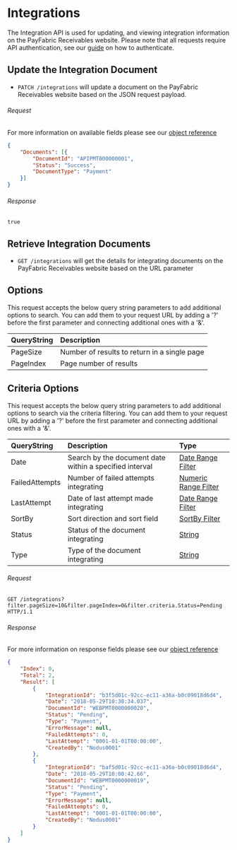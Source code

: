 Integrations
============

The Integration API is used for updating, and viewing integration information on the PayFabric Receivables website. Please note that all requests require API authentication, see our [guide](../Sync/Token.md) on how to authenticate.

Update the Integration Document
--------------------

* `PATCH /integrations` will update a document on the PayFabric Receivables website based on the JSON request payload.

###### Request
For more information on available fields please see our [object reference](../../Objects/Integration.md#IntegrationPost)
```json
{
    "Documents": [{
        "DocumentId": "APIPMT000000001",
        "Status": "Success",
        "DocumentType": "Payment"
    }]
}
```


###### Response
```text
true
```


Retrieve Integration Documents
--------------------

* `GET /integrations` will get the details for integrating documents on the PayFabric Receivables website based on the URL parameter

Options
-------

This request accepts the below query string parameters to add additional options to search. You can add them to your request URL by adding a '?' before the first parameter and connecting additional ones with a '&'.

| QueryString | Description |
| :------------- | :------------- |
| PageSize | Number of results to return in a single page |
| PageIndex | Page number of results |

Criteria Options
-------

This request accepts the below query string parameters to add additional options to search via the criteria filtering. You can add them to your request URL by adding a '?' before the first parameter and connecting additional ones with a '&'.

| QueryString | Description | Type |
| :------------- | :------------- | :------------- | 
| Date | Search by the document date within a specified interval | [Date Range Filter](../QueryFilter.md#date-range-filter) |
| FailedAttempts | Number of failed attempts integrating | [Numeric Range Filter](../QueryFilter.md#numeric-range-filter) |
| LastAttempt | Date of last attempt made integrating | [Date Range Filter](../QueryFilter.md#date-range-filter) |
| SortBy | Sort direction and sort field | [SortBy Filter](../QueryFilter.md#sortby-filter) |
| Status | Status of the document integrating | [String](../QueryFilter.md#string) |
| Type | Type of the document integrating | [String](../QueryFilter.md#string) |

###### Request
```http
GET /integrations?filter.pageSize=10&filter.pageIndex=0&filter.criteria.Status=Pending HTTP/1.1
```

###### Response
For more information on response fields please see our [object reference](../../Objects/Integration.md#IntegrationPagingResponse)
```json
{
    "Index": 0,
    "Total": 2,
    "Result": [
        {
            "IntegrationId": "b3f5d01c-92cc-ec11-a36a-b0c09018d6d4",
            "Date": "2018-05-29T10:38:34.037",
            "DocumentId": "WEBPMT0000000020",
            "Status": "Pending",
            "Type": "Payment",
            "ErrorMessage": null,
            "FailedAttempts": 0,
            "LastAttempt": "0001-01-01T00:00:00",
	        "CreatedBy": "Nodus0001"
        },
        {
            "IntegrationId": "baf5d01c-92cc-ec11-a36a-b0c09018d6d4",
            "Date": "2018-05-29T10:00:42.66",
            "DocumentId": "WEBPMT0000000019",
            "Status": "Pending",
            "Type": "Payment",
            "ErrorMessage": null,
            "FailedAttempts": 0,
            "LastAttempt": "0001-01-01T00:00:00",
	        "CreatedBy": "Nodus0001"
        }
    ]
}
```
